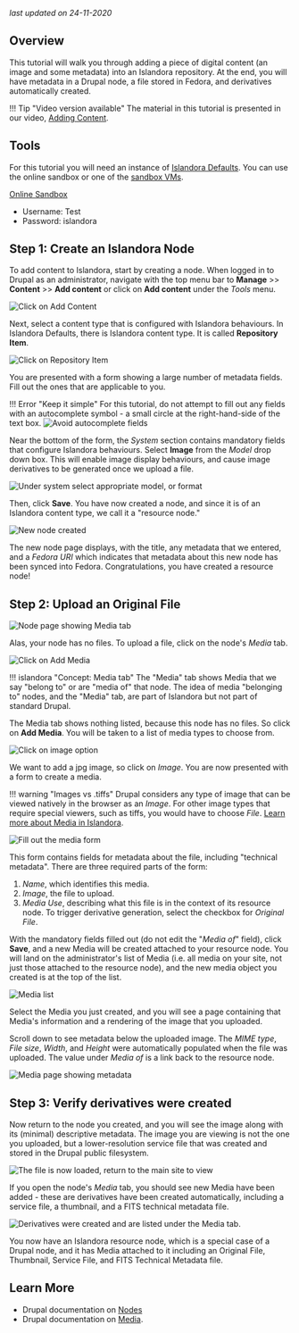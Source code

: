 _last updated on 24-11-2020_

## Overview

This tutorial will walk you through adding a piece of digital content (an image and some metadata) into an Islandora repository.
At the end, you will have metadata in a Drupal node, a file stored in Fedora, and derivatives automatically created.

!!! Tip "Video version available"
    The material in this tutorial is presented in our video, [Adding Content](https://youtu.be/G52is7iFkG4).

## Tools

For this tutorial you will need an instance of [Islandora Defaults](https://github.com/Islandora/islandora_defaults). You can use the online sandbox or one of the [sandbox VMs](https://islandora.ca/try).

[Online Sandbox](http://future.islandora.ca)

* Username: Test
* Password: islandora

## Step 1: Create an Islandora Node

To add content to Islandora, start by creating a node. When logged in to Drupal as an administrator, navigate with the top menu bar to **Manage** >> **Content** >> **Add content** or click on **Add content** under the _Tools_ menu.

![Click on Add Content](../assets/create_node_add_content.png)

Next, select a content type that is configured with Islandora behaviours. In Islandora Defaults, there is Islandora content type. It is called **Repository Item**.

![Click on Repository Item](../assets/create_node_select_repo_item.png)

You are presented with a form showing a large number of metadata fields. Fill out the ones that are applicable to you.

!!! Error "Keep it simple"
    For this tutorial, do not attempt to fill out any fields with an autocomplete symbol - a small circle at the right-hand-side of the text box. ![Avoid autocomplete fields](../assets/create_node_warning_autocomplete.png)
<!-- We should really include creating/adding a name here or in another tutorial!! It's a source of immediate confusion and frustration! -->


Near the bottom of the form, the _System_ section contains mandatory fields that configure Islandora behaviours. Select **Image** from the _Model_ drop down box. This will enable image display behaviours, and cause image derivatives to be generated once we upload a file.

![Under system select appropriate model, or format](../assets/create_node_select_model.png)

Then, click **Save**. You have now created a node, and since it is of an Islandora content type, we call it a "resource node."

![New node created](../assets/create_node_new_node.png)

The new node page displays, with the title, any metadata that we entered, and a _Fedora URI_ which indicates that metadata about this new node has been synced into Fedora. Congratulations, you have created a resource node!

## Step 2: Upload an Original File

![Node page showing Media tab](../assets/create_node_click_media.png)

Alas, your node has no files. To upload a file, click on the node's _Media_ tab.

![Click on Add Media](../assets/create_node_add_media.png)

!!! islandora "Concept: Media tab"
    The "Media" tab shows Media that we say "belong to" or are "media of" that node. The idea of media "belonging to" nodes, and the "Media" tab, are part of Islandora but not part of standard Drupal.

The Media tab shows nothing listed, because this node has no files. So click on **Add Media**. You will be taken to a list of media types to choose from.

![Click on image option](../assets/create_node_select_image.png)

We want to add a jpg image, so click on _Image_. You are now presented with a form to create a media.

!!! warning "Images vs .tiffs"
    Drupal considers any type of image that can be viewed natively in the browser as an _Image_.
    For other image types that require special viewers, such as tiffs, you would have to choose
    _File_. [Learn more about Media in Islandora](../user-documentation/media.md).

![Fill out the media form](../assets/create_node_adding_image.png)


This form contains fields for metadata about the file, including "technical metadata". There are three required
parts of the form:

1. _Name_, which identifies this media.
1. _Image_, the file to upload.
1. _Media Use_, describing what this file is in the context of its resource node. To trigger derivative
generation, select the checkbox for _Original File_.

With the mandatory fields filled out (do not edit the "_Media of_" field), click **Save**, and a new Media will be created attached to your resource node. You will land on the administrator's list of Media (i.e. all media on your site, not just those attached to the resource node), and the new media object you created is at the top of the list.

![Media list](../assets/create_node_list_media.png)

Select the Media you just created, and you will see a page containing that Media's information and a rendering of the image that you uploaded.

<!-- We should maybe mention that it is living in Fedora? but why doesn't the Fedora URI show up?  -->

Scroll down to see metadata below the uploaded image. The _MIME type_, _File size_, _Width_, and _Height_ were automatically populated when the file was uploaded. The value under _Media of_ is a link back to the resource node.

![Media page showing metadata](../assets/create_node_media_metadata.png)

## Step 3: Verify derivatives were created

Now return to the node you created, and you will see the image along with its (minimal) descriptive metadata. The image you are viewing is not the one you uploaded, but a lower-resolution service file that was created and stored in the Drupal public filesystem.

![The file is now loaded, return to the main site to view](../assets/create_node_finished_node.png)
<!-- should increase the amount of descriptive metadata to make this make more sense -->

If you open the node's _Media_ tab, you should see new Media have been added - these are derivatives have been created automatically, including a service file, a thumbnail, and a FITS technical metadata file.

![Derivatives were created and are listed under the Media tab.](../assets/create_node_see_derivatives.png)

You now have an Islandora resource node, which is a special case of a Drupal node, and it has Media attached to it including an Original File, Thumbnail, Service File, and FITS Technical Metadata file.

## Learn More

- Drupal documentation on [Nodes](https://www.drupal.org/docs/7/nodes-content-types-and-fields/about-nodes)
- Drupal documentation on [Media](https://www.drupal.org/docs/8/core/modules/media).
<!-- include Nodes, Media, etc once they make sense to follow this tutorial. -->

